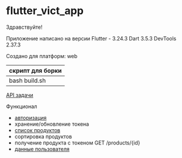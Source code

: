 # flutter_vict_app

Здравствуйте!

Приложение написано на версии 
 Flutter - 3.24.3
 Dart 3.5.3 
 DevTools 2.37.3

Создано для платформ: 
 web

|скрипт для борки|
|---|
|bash build.sh|


[API задачи](https://fakeapi.platzi.com/en/about/introduction/)

Функционал
 - [авторизация](https://fakeapi.platzi.com/en/rest/auth-jwt/)
 - хранение/обновление токена
 - [список продуктов](https://fakeapi.platzi.com/en/rest/products/) 
 - сортировка продуктов
 - получение продукта c токеном GET /products/{id}
 - [данные пользователя](https://fakeapi.platzi.com/en/rest/users/)


